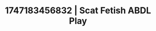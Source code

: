 ---
categories:
- ASMR tingles
- Alt romance
- Bedroom eyes
- Morning passion
- Heat of the moment
image: /assets/images/1747183456832.jpg
layout: post
seo:
  description: Featured content with exclusive Scat Fetish, ABDL Play. HD images available.
  keywords: Scat Fetish, ABDL Play
  og_image: /assets/images/1747183456832.jpg
  schema_type: VisualArtwork
tags:
- '#1747183456832'
- Scat Fetish
- ABDL Play
title: 1747183456832 | Scat Fetish ABDL Play
---
